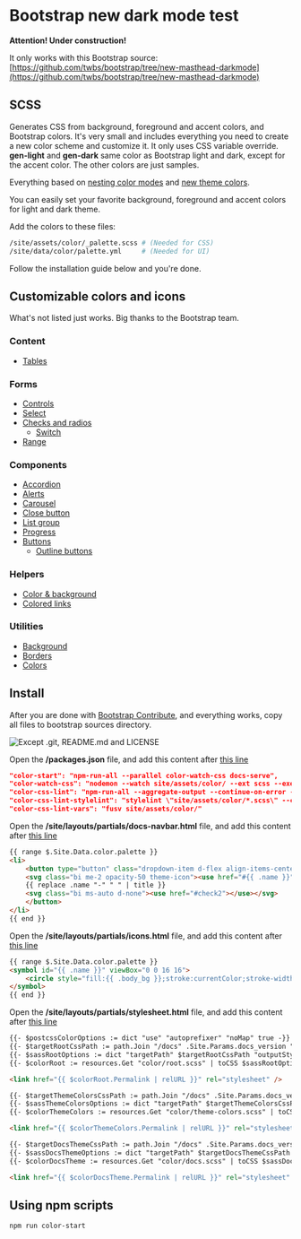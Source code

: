 
# Bootstrap new dark mode test

**Attention! Under construction!**

It only works with this Bootstrap source: [https://github.com/twbs/bootstrap/tree/new-masthead-darkmode](https://github.com/twbs/bootstrap/tree/new-masthead-darkmode)

## SCSS

Generates CSS from background, foreground and accent colors, and Bootstrap colors. It's very small and includes everything you need to create a new color scheme and customize it. It only uses CSS variable override. **gen-light** and **gen-dark** same color as Bootstrap light and dark, except for the accent color. The other colors are just samples.

Everything based on [nesting color modes](https://bootstrap.czirok.net/docs/5.2/customize/color/#nesting-color-modes) and [new theme colors](https://bootstrap.czirok.net/docs/5.2/customize/color/#new-theme-colors).

You can easily set your favorite background, foreground and accent colors for light and dark theme.

Add the colors to these files:

```bash
/site/assets/color/_palette.scss # (Needed for CSS)
/site/data/color/palette.yml     # (Needed for UI)
```

Follow the installation guide below and you're done.

## Customizable colors and icons

What's not listed just works. Big thanks to the Bootstrap team.

### Content

- [Tables](https://bootstrap.czirok.net/docs/5.2/content/tables/)

### Forms

- [Controls](https://bootstrap.czirok.net/docs/5.2/forms/form-control/)
- [Select](https://bootstrap.czirok.net/docs/5.2/forms/select/#default)
- [Checks and radios](https://bootstrap.czirok.net/docs/5.2/forms/checks-radios/#checks)
  - [Switch](https://bootstrap.czirok.net/docs/5.2/forms/checks-radios/#switches)
- [Range](https://bootstrap.czirok.net/docs/5.2/forms/range/)

### Components

- [Accordion](https://bootstrap.czirok.net/docs/5.2/components/accordion/)
- [Alerts](https://bootstrap.czirok.net/docs/5.2/components/alerts/)
- [Carousel](https://bootstrap.czirok.net/docs/5.2/components/carousel/)
- [Close button](https://bootstrap.czirok.net/docs/5.2/components/close-button/)
- [List group](https://bootstrap.czirok.net/docs/5.2/components/list-group/)
- [Progress](https://bootstrap.czirok.net/docs/5.2/components/progress/)
- [Buttons](https://bootstrap.czirok.net/docs/5.2/components/buttons/)
  - [Outline buttons](https://bootstrap.czirok.net/docs/5.2/components/buttons/)

### Helpers

- [Color & background](https://bootstrap.czirok.net/docs/5.2/helpers/color-background/)
- [Colored links](https://bootstrap.czirok.net/docs/5.2/helpers/colored-links/)

### Utilities

- [Background](https://bootstrap.czirok.net/docs/5.2/utilities/background/)
- [Borders](https://bootstrap.czirok.net/docs/5.2/utilities/borders/)
- [Colors](https://bootstrap.czirok.net/docs/5.2/utilities/colors/)

## Install

After you are done with [Bootstrap Contribute](https://getbootstrap.com/docs/5.2/getting-started/contribute/), and everything works, copy all files to bootstrap sources directory. 

![Except .git, README.md and LICENSE](https://user-images.githubusercontent.com/1266377/191077083-de846731-3433-4c7d-bfd6-5c22338ee74a.svg)

Open the **/packages.json** file, and add this content after [this line](https://github.com/twbs/bootstrap/blob/new-masthead-darkmode/package.json#L101)


```json
"color-start": "npm-run-all --parallel color-watch-css docs-serve",
"color-watch-css": "nodemon --watch site/assets/color/ --ext scss --exec \"npm run color-css-lint\"",
"color-css-lint": "npm-run-all --aggregate-output --continue-on-error --parallel color-css-lint-*",
"color-css-lint-stylelint": "stylelint \"site/assets/color/*.scss\" --cache --cache-location .cache/.stylelintcache --rd -i site/assest/color-themes/*",
"color-css-lint-vars": "fusv site/assets/color/"
```

Open the **/site/layouts/partials/docs-navbar.html** file, and add this content after [this line](https://github.com/twbs/bootstrap/blob/new-masthead-darkmode/site/layouts/partials/docs-navbar.html#L118)

```html
{{ range $.Site.Data.color.palette }}
<li>
    <button type="button" class="dropdown-item d-flex align-items-center active" data-bs-theme-value="{{ .name }}">
    <svg class="bi me-2 opacity-50 theme-icon"><use href="#{{ .name }}"></use></svg>
    {{ replace .name "-" " " | title }}
    <svg class="bi ms-auto d-none"><use href="#check2"></use></svg>
    </button>
</li>
{{ end }}
```

Open the **/site/layouts/partials/icons.html** file, and add this content after [this line](https://github.com/twbs/bootstrap/blob/new-masthead-darkmode/site/layouts/partials/icons.html#L81)

```html
{{ range $.Site.Data.color.palette }}
<symbol id="{{ .name }}" viewBox="0 0 16 16">
    <circle style="fill:{{ .body_bg }};stroke:currentColor;stroke-width:1;stroke-miterlimit:4;stroke-dasharray:none;stroke-opacity:1" cx="8" cy="8" r="7.5" />
</symbol>
{{ end }}
```

Open the **/site/layouts/partials/stylesheet.html** file, and add this content after [this line](https://github.com/twbs/bootstrap/blob/new-masthead-darkmode/site/layouts/partials/stylesheet.html#L27)

```html
{{- $postcssColorOptions := dict "use" "autoprefixer" "noMap" true -}}
{{- $targetRootCssPath := path.Join "/docs" .Site.Params.docs_version "assets/color/color.root.css" -}}
{{- $sassRootOptions := dict "targetPath" $targetRootCssPath "outputStyle" "expanded" "precision" 6 -}}
{{- $colorRoot := resources.Get "color/root.scss" | toCSS $sassRootOptions | postCSS $postcssColorOptions }}

<link href="{{ $colorRoot.Permalink | relURL }}" rel="stylesheet" />

{{- $targetThemeColorsCssPath := path.Join "/docs" .Site.Params.docs_version "assets/color/color.theme-colors.css" -}}
{{- $sassThemeColorsOptions := dict "targetPath" $targetThemeColorsCssPath "outputStyle" "expanded" "precision" 6 -}}
{{- $colorThemeColors := resources.Get "color/theme-colors.scss" | toCSS $sassThemeColorsOptions | postCSS $postcssColorOptions }}

<link href="{{ $colorThemeColors.Permalink | relURL }}" rel="stylesheet" />

{{- $targetDocsThemeCssPath := path.Join "/docs" .Site.Params.docs_version "assets/color/color.docs.css" -}}
{{- $sassDocsThemeOptions := dict "targetPath" $targetDocsThemeCssPath "outputStyle" "expanded" "precision" 6 -}}
{{- $colorDocsTheme := resources.Get "color/docs.scss" | toCSS $sassDocsThemeOptions | postCSS $postcssColorOptions }}

<link href="{{ $colorDocsTheme.Permalink | relURL }}" rel="stylesheet" />
```

## Using npm scripts

```bash
npm run color-start
```
